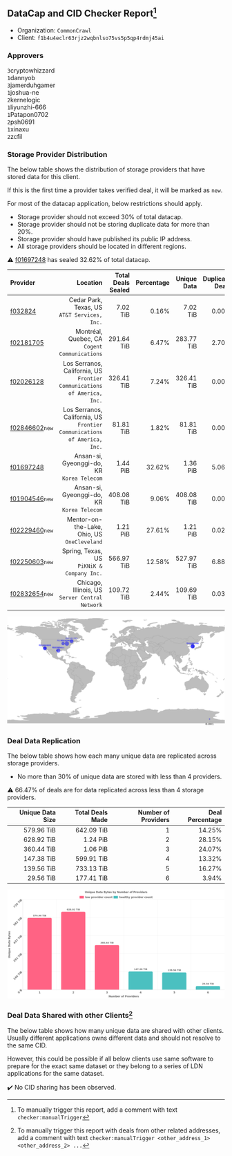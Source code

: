 ## DataCap and CID Checker Report[^1]
 - Organization: `CommonCrawl`
 - Client: `f1b4u4eclr63rjz2wqbnlso75vs5p5qp4rdmj45ai`
### Approvers
`3`cryptowhizzard<br/>`1`dannyob<br/>`3`jamerduhgamer<br/>`1`joshua-ne<br/>`2`kernelogic<br/>`1`liyunzhi-666<br/>`1`Patapon0702<br/>`2`psh0691<br/>`1`xinaxu<br/>`2`zcfil


### Storage Provider Distribution
The below table shows the distribution of storage providers that have stored data for this client.

If this is the first time a provider takes verified deal, it will be marked as `new`.

For most of the datacap application, below restrictions should apply.
 - Storage provider should not exceed 30% of total datacap.
 - Storage provider should not be storing duplicate data for more than 20%.
 - Storage provider should have published its public IP address.
 - All storage providers should be located in different regions.

⚠️ [f01697248](https://filfox.info/en/address/f01697248) has sealed 32.62% of total datacap.

| Provider                                                    |                                                                    Location | Total Deals Sealed | Percentage | Unique Data | Duplicate Deals |
| :---------------------------------------------------------- | --------------------------------------------------------------------------: | -----------------: | ---------: | ----------: | --------------: |
| [f032824](https://filfox.info/en/address/f032824)           |                             Cedar Park, Texas, US<br/>`AT&T Services, Inc.` |           7.02 TiB |      0.16% |    7.02 TiB |           0.00% |
| [f02181705](https://filfox.info/en/address/f02181705)       |                            Montréal, Quebec, CA<br/>`Cogent Communications` |         291.64 TiB |      6.47% |  283.77 TiB |           2.70% |
| [f02026128](https://filfox.info/en/address/f02026128)       | Los Serranos, California, US<br/>`Frontier Communications of America, Inc.` |         326.41 TiB |      7.24% |  326.41 TiB |           0.00% |
| [f02846602](https://filfox.info/en/address/f02846602)`new`  | Los Serranos, California, US<br/>`Frontier Communications of America, Inc.` |          81.81 TiB |      1.82% |   81.81 TiB |           0.00% |
| [f01697248](https://filfox.info/en/address/f01697248)       |                               Ansan-si, Gyeonggi-do, KR<br/>`Korea Telecom` |           1.44 PiB |     32.62% |    1.36 PiB |           5.06% |
| [f01904546](https://filfox.info/en/address/f01904546)`new`  |                               Ansan-si, Gyeonggi-do, KR<br/>`Korea Telecom` |         408.08 TiB |      9.06% |  408.08 TiB |           0.00% |
| [f02229460](https://filfox.info/en/address/f02229460)`new`  |                             Mentor-on-the-Lake, Ohio, US<br/>`OneCleveland` |           1.21 PiB |     27.61% |    1.21 PiB |           0.02% |
| [f02250603](https://filfox.info/en/address/f02250603)`new`  |                               Spring, Texas, US<br/>`PiKNiK & Company Inc.` |         566.97 TiB |     12.58% |  527.97 TiB |           6.88% |
| [f02832654](https://filfox.info/en/address/f02832654)`new`  |                          Chicago, Illinois, US<br/>`Server Central Network` |         109.72 TiB |      2.44% |  109.69 TiB |           0.03% |

<img src="https://raw.githubusercontent.com/data-preservation-programs/filplus-checker-assets/main/filecoin-project/filecoin-plus-large-datasets/issues/2040/1703701580375.png"/>

### Deal Data Replication
The below table shows how each many unique data are replicated across storage providers.

- No more than 30% of unique data are stored with less than 4 providers.

⚠️ 66.47% of deals are for data replicated across less than 4 storage providers.

| Unique Data Size | Total Deals Made | Number of Providers | Deal Percentage |
| ---------------: | ---------------: | ------------------: | --------------: |
|       579.96 TiB |       642.09 TiB |                   1 |          14.25% |
|       628.92 TiB |         1.24 PiB |                   2 |          28.15% |
|       360.44 TiB |         1.06 PiB |                   3 |          24.07% |
|       147.38 TiB |       599.91 TiB |                   4 |          13.32% |
|       139.56 TiB |       733.13 TiB |                   5 |          16.27% |
|        29.56 TiB |       177.41 TiB |                   6 |           3.94% |

<img src="https://raw.githubusercontent.com/data-preservation-programs/filplus-checker-assets/main/filecoin-project/filecoin-plus-large-datasets/issues/2040/1703701581156.png"/>

### Deal Data Shared with other Clients[^3]
The below table shows how many unique data are shared with other clients.
Usually different applications owns different data and should not resolve to the same CID.

However, this could be possible if all below clients use same software to prepare for the exact same dataset or they belong to a series of LDN applications for the same dataset.

✔️ No CID sharing has been observed.

[^1]: To manually trigger this report, add a comment with text `checker:manualTrigger`

[^2]: Deals from those addresses are combined into this report as they are specified with `checker:manualTrigger`

[^3]: To manually trigger this report with deals from other related addresses, add a comment with text `checker:manualTrigger <other_address_1> <other_address_2> ...`
